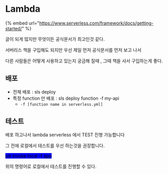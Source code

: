 # Lambda

{% embed url="https://www.serverless.com/framework/docs/getting-started/" %}

글이 되게 많지만 무엇이든 공식문서가 최고인것 같다.

서버리스 책을 구입해도 되지만 우선 제일 먼저 공식문서를 먼저 보고 나서&#x20;

다른 사람들은 어떻게 사용하고 있는지 궁금해 질때 , 그때 책을 사서 구입하는게 좋다.



## 배포

* 전체 배포 : sls deploy
* 특정 function 만 배포 : sls deploy function -f my-api
  * `-f [function name in serverless.yml]`



## 테스트

배포 하고나서 lambda serverless 에서 TEST 진행 가능합니다

그 전에 로컬에서 테스트를 우선 하는것을 권장합니다.

<mark style="background-color:blue;">sls invoke local -f app</mark>

위의 명령어로 로컬에서 테스트를 진행할 수 있다.

